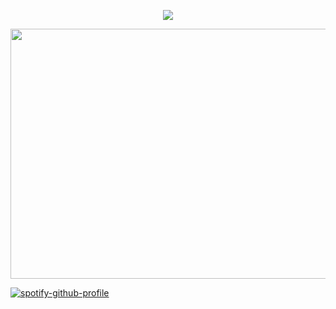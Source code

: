 
<p align="center"> <img src="https://komarev.com/ghpvc/?username=whannells&label=stalkers%20&color=493524&style=flat"  </p>
<p align="center"> <img src="https://i.pinimg.com/736x/43/d3/a8/43d3a84ffebe6fe1f52ad7f4ff5d1b6f.jpg" width="600" height="400">
  

[![spotify-github-profile](https://spotify-github-profile.kittinanx.com/api/view?uid=31tjforkm2qskz4yab6uye6ggem4&cover_image=true&theme=novatorem&show_offline=false&background_color=000000&interchange=false&bar_color=152ba3&bar_color_cover=false)](https://github.com/kittinan/spotify-github-profile)



